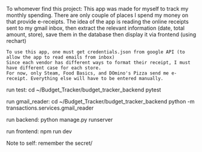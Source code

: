 To whomever find this project:
    This app was made for myself to track my monthly spending.
    There are only couple of places I spend my money on that provide e-receipts.
    The idea of the app is reading the online receipts sent to my gmail inbox,
    then extract the relevant information (date, total amount, store), save them in the database
    then display it via frontend (using rechart)

    To use this app, one must get credentials.json from google API (to allow the app to read emails from inbox)
    Since each vendor has different ways to format their receipt, I must have different case for each store.
    For now, only Steam, Food Basics, and DOmino's Pizza send me e-receipt. Everything else will have to be entered manually.


run test:
  cd ~/Budget_Tracker/budget_tracker_backend
  pytest

run gmail_reader:
  cd ~/Budget_Tracker/budget_tracker_backend
  python -m transactions.services.gmail_reader

run backend:
  python manage.py runserver

run frontend:
  npm run dev


Note to self: remember the secret/ 
